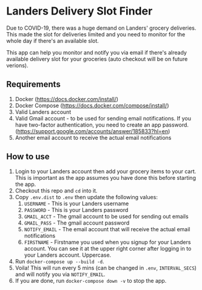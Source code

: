 # Landers Delivery Slot Finder
Due to COVID-19, there was a huge demand on Landers' grocery deliveries. This made the slot for deliveries limited and you need to monitor for the whole day if there's an available slot.

This app can help you monitor and notify you via email if there's already available delivery slot for your groceries (auto checkout will be on future verions).

## Requirements
1. Docker (https://docs.docker.com/install/)
1. Docker Compose (https://docs.docker.com/compose/install/)
1. Valid Landers account
1. Valid Gmail account - to be used for sending email notifications. If you have two-factor authentication, you need to create an app password. (https://support.google.com/accounts/answer/185833?hl=en)
1. Another email account to receive the actual email notifications

## How to use
1. Login to your Landers account then add your grocery items to your cart. This is important as the app assumes you have done this before starting the app.
1. Checkout this repo and `cd` into it.
1. Copy `.env.dist` to `.env` then update the following values:
    1. `USERNAME` - This is your Landers username
    1. `PASSWORD` - This is your Landers password
    1. `GMAIL_ACCT` - The gmail account to be used for sending out emails
    1. `GMAIL_PASS` - The gmail account password
    1. `NOTIFY_EMAIL` - The email account that will receive the actual email notifications
    1. `FIRSTNAME` - Firstname you used when you signup for your Landers account. You can see it at the upper right corner after logging in to your Landers account. Uppercase.
1. Run `docker-compose up --build -d`.
1. Voila! This will run every 5 mins (can be changed in `.env`, `INTERVAL_SECS`) and will notify you via `NOTIFY_EMAIL`.
1. If you are done, run `docker-compose down -v` to stop the app.

